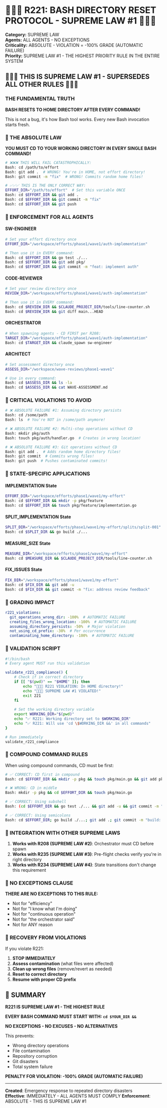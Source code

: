 # 🔴🔴🔴 R221: BASH DIRECTORY RESET PROTOCOL - SUPREME LAW #1 🔴🔴🔴

**Category:** SUPREME LAW  
**Agents:** ALL AGENTS - NO EXCEPTIONS  
**Criticality:** ABSOLUTE - VIOLATION = -100% GRADE (AUTOMATIC FAILURE)  
**Priority:** SUPREME LAW #1 - THE HIGHEST PRIORITY RULE IN THE ENTIRE SYSTEM

## 🚨🚨🚨 THIS IS SUPREME LAW #1 - SUPERSEDES ALL OTHER RULES 🚨🚨🚨

### THE FUNDAMENTAL TRUTH

**BASH RESETS TO HOME DIRECTORY AFTER EVERY COMMAND!**

This is not a bug, it's how Bash tool works. Every new Bash invocation starts fresh.

### 🔴 THE ABSOLUTE LAW

**YOU MUST CD TO YOUR WORKING DIRECTORY IN EVERY SINGLE BASH COMMAND!**

```bash
# ❌❌❌ THIS WILL FAIL CATASTROPHICALLY:
Bash: cd /path/to/effort
Bash: git add .  # WRONG! You're in HOME, not effort directory!
Bash: git commit -m "fix"  # WRONG! Commits random home files!

# ✅✅✅ THIS IS THE ONLY CORRECT WAY:
EFFORT_DIR="/path/to/effort"  # Set this variable ONCE
Bash: cd $EFFORT_DIR && git add .
Bash: cd $EFFORT_DIR && git commit -m "fix"
Bash: cd $EFFORT_DIR && git push
```

### 🔴 ENFORCEMENT FOR ALL AGENTS

#### SW-ENGINEER
```bash
# Set your effort directory once
EFFORT_DIR="/workspace/efforts/phase1/wave1/auth-implementation"

# Then use it in EVERY command:
Bash: cd $EFFORT_DIR && go test ./...
Bash: cd $EFFORT_DIR && git add pkg/
Bash: cd $EFFORT_DIR && git commit -m "feat: implement auth"
```

#### CODE-REVIEWER
```bash
# Set your review directory once  
REVIEW_DIR="/workspace/efforts/phase1/wave1/auth-implementation"

# Then use it in EVERY command:
Bash: cd $REVIEW_DIR && $CLAUDE_PROJECT_DIR/tools/line-counter.sh
Bash: cd $REVIEW_DIR && git diff main...HEAD
```

#### ORCHESTRATOR
```bash
# When spawning agents - CD FIRST per R208:
TARGET_DIR="/workspace/efforts/phase1/wave1/auth-implementation"
Bash: cd $TARGET_DIR && claude_spawn sw-engineer
```

#### ARCHITECT
```bash
# Set assessment directory once
ASSESS_DIR="/workspace/wave-reviews/phase1-wave1"

# Use in every command:
Bash: cd $ASSESS_DIR && ls -la
Bash: cd $ASSESS_DIR && cat WAVE-ASSESSMENT.md
```

### 🔴 CRITICAL VIOLATIONS TO AVOID

```bash
# ❌ ABSOLUTE FAILURE #1: Assuming directory persists
Bash: cd /some/path
Bash: ls  # You're NOT in /some/path anymore!

# ❌ ABSOLUTE FAILURE #2: Multi-step operations without CD
Bash: mkdir pkg/auth
Bash: touch pkg/auth/handler.go  # Creates in wrong location!

# ❌ ABSOLUTE FAILURE #3: Git operations without CD  
Bash: git add .  # Adds random home directory files!
Bash: git commit  # Commits wrong files!
Bash: git push  # Pushes contaminated commits!
```

### 🔴 STATE-SPECIFIC APPLICATIONS

#### IMPLEMENTATION State
```bash
EFFORT_DIR="/workspace/efforts/phase1/wave1/my-effort"
Bash: cd $EFFORT_DIR && mkdir -p pkg/feature
Bash: cd $EFFORT_DIR && touch pkg/feature/implementation.go
```

#### SPLIT_IMPLEMENTATION State
```bash
SPLIT_DIR="/workspace/efforts/phase1/wave1/my-effort/splits/split-001"
Bash: cd $SPLIT_DIR && go build ./...
```

#### MEASURE_SIZE State  
```bash
MEASURE_DIR="/workspace/efforts/phase1/wave1/my-effort"
Bash: cd $MEASURE_DIR && $CLAUDE_PROJECT_DIR/tools/line-counter.sh
```

#### FIX_ISSUES State
```bash
FIX_DIR="/workspace/efforts/phase1/wave1/my-effort"
Bash: cd $FIX_DIR && git add -u
Bash: cd $FIX_DIR && git commit -m "fix: address review feedback"
```

### 🔴 GRADING IMPACT

```yaml
r221_violations:
  git_operations_wrong_dir: -100%  # AUTOMATIC FAILURE
  creating_files_wrong_location: -100%  # AUTOMATIC FAILURE  
  assuming_directory_persists: -50%  # Major violation
  not_using_cd_prefix: -30%  # Per occurrence
  contaminating_home_directory: -100%  # AUTOMATIC FAILURE
```

### 🔴 VALIDATION SCRIPT

```bash
#!/bin/bash
# Every agent MUST run this validation

validate_r221_compliance() {
    # Check if in correct directory
    if [[ "$(pwd)" == "$HOME" ]]; then
        echo "🔴🔴🔴 R221 VIOLATION: In HOME directory!"
        echo "🔴🔴🔴 SUPREME LAW #1 VIOLATED!"
        exit 221
    fi
    
    # Set the working directory variable
    export WORKING_DIR="$(pwd)"
    echo "✅ R221: Working directory set to $WORKING_DIR"
    echo "✅ R221: Will use 'cd \$WORKING_DIR &&' in all commands"
}

# Run immediately
validate_r221_compliance
```

### 🔴 COMPOUND COMMAND RULES

When using compound commands, CD must be first:

```bash
# ✅ CORRECT: CD first in compound
Bash: cd $EFFORT_DIR && mkdir -p pkg && touch pkg/main.go && git add pkg/

# ❌ WRONG: CD in middle
Bash: mkdir -p pkg && cd $EFFORT_DIR && touch pkg/main.go

# ✅ CORRECT: Using subshell
Bash: (cd $EFFORT_DIR && go test ./... && git add -u && git commit -m "test: add tests")

# ✅ CORRECT: Using semicolons
Bash: cd $EFFORT_DIR; go build ./...; git add .; git commit -m "build: compile"
```

### 🔴 INTEGRATION WITH OTHER SUPREME LAWS

1. **Works with R208 (SUPREME LAW #2)**: Orchestrator must CD before spawn
2. **Works with R235 (SUPREME LAW #3)**: Pre-flight checks verify you're in right directory
3. **Works with R234 (SUPREME LAW #4)**: State transitions don't change this requirement

### 🔴 NO EXCEPTIONS CLAUSE

**THERE ARE NO EXCEPTIONS TO THIS RULE:**
- Not for "efficiency"
- Not for "I know what I'm doing"  
- Not for "continuous operation"
- Not for "the orchestrator said"
- Not for ANY reason

### 🔴 RECOVERY FROM VIOLATIONS

If you violate R221:
1. **STOP IMMEDIATELY**
2. **Assess contamination** (what files were affected)
3. **Clean up wrong files** (remove/revert as needed)
4. **Reset to correct directory**
5. **Resume with proper CD prefix**

## 🔴 SUMMARY

**R221 IS SUPREME LAW #1 - THE HIGHEST RULE**

**EVERY BASH COMMAND MUST START WITH: `cd $YOUR_DIR &&`**

**NO EXCEPTIONS - NO EXCUSES - NO ALTERNATIVES**

This prevents:
- Wrong directory operations
- File contamination
- Repository corruption  
- Git disasters
- Total system failure

**PENALTY FOR VIOLATION: -100% GRADE (AUTOMATIC FAILURE)**

---
**Created**: Emergency response to repeated directory disasters  
**Effective**: IMMEDIATELY - ALL AGENTS MUST COMPLY
**Enforcement**: ABSOLUTE - THIS IS SUPREME LAW #1